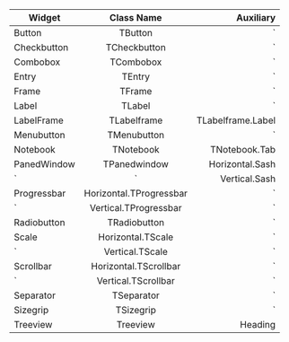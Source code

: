 
| Widget |	Class Name	|  Auxiliary  |
|--------|:------------:|------------:|
| Button	  | TButton	  |` |
| Checkbutton	| TCheckbutton|` |
| Combobox	  | TCombobox	| `|
| Entry	      | TEntry	| `|
| Frame	 | TFrame		|` |
| Label	| TLabel		|` |
| LabelFrame	| TLabelframe	| TLabelframe.Label|
| Menubutton	| TMenubutton		|` |
| Notebook	| TNotebook	| TNotebook.Tab|
| PanedWindow	| TPanedwindow	| Horizontal.Sash  |
|  `	|  `	| Vertical.Sash|
| Progressbar	| Horizontal.TProgressbar	|` |
|  `	| Vertical.TProgressbar		|` |
| Radiobutton	| TRadiobutton		|` |
| Scale	| Horizontal.TScale	|` |
|  `	| Vertical.TScale		|` |
| Scrollbar	| Horizontal.TScrollbar	|` |
|  `	| Vertical.TScrollbar		|` |
| Separator	| TSeparator	|` |	
| Sizegrip	| TSizegrip		| `|
| Treeview	| Treeview	| Heading  |
